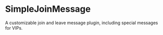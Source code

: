 # SimpleJoinMessage
A customizable join and leave message plugin, including special messages for VIPs.
